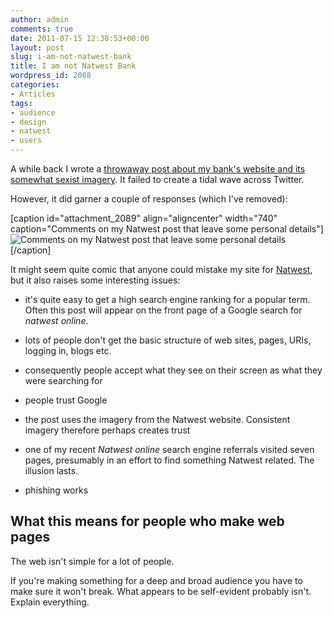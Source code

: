 ```yaml
---
author: admin
comments: true
date: 2011-07-15 12:38:53+00:00
layout: post
slug: i-am-not-natwest-bank
title: I am not Natwest Bank
wordpress_id: 2088
categories:
- Articles
tags:
- audience
- design
- natwest
- users
---
```


A while back I wrote a [throwaway post about my bank's website and its somewhat sexist imagery](http://leonpaternoster.com/2011/05/natwest-online-banking-with-a-smile/). It failed to create a tidal wave across Twitter.

However, it did garner a couple of responses (which I've removed):

[caption id="attachment_2089" align="aligncenter" width="740" caption="Comments on my Natwest post that leave some personal details"]![Comments on my Natwest post that leave some personal details](http://leonpaternoster.com/wp-content/uploads/2011/07/natwest-post.jpg)[/caption]

It might seem quite comic that anyone could mistake my site for [Natwest](http://natwest.co.uk), but it also raises some interesting issues:



	
  * it's quite easy to get a high search engine ranking for a popular term. Often this post will appear on the front page of a Google search for _natwest online_.

	
  * lots of people don't get the basic structure of web sites, pages, URIs, logging in, blogs etc.

	
  * consequently people accept what they see on their screen as what they were searching for

	
  * people trust Google

	
  * the post uses the imagery from the Natwest website. Consistent imagery therefore perhaps creates trust

	
  * one of my recent _Natwest online_ search engine referrals visited seven pages, presumably in an effort to find something Natwest related. The illusion lasts.

	
  * phishing works




## What this means for people who make web pages


The web isn't simple for a lot of people.

If you're making something for a deep and broad audience you have to make sure it won't break. What appears to be self-evident probably isn't. Explain everything.
